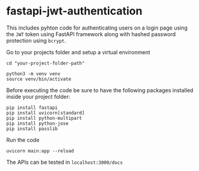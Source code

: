 # fastapi-jwt-authentication

This includes pyhton code for authenticating users on a login page using the ```JWT``` token using FastAPI framework along with hashed password protection using ```bcrypt```.

Go to your projects folder and setup a virtual environment
```
cd "your-project-folder-path"

python3 -m venv venv
source venv/bin/activate
```

Before executing the code be sure to have the following packages installed inside your project folder:

```
pip install fastapi
pip install uvicorn[standard]
pip install python-multipart
pip install python-jose
pip install passlib
```

Run the code
```
uvicorn main:app --reload
```

The APIs can be tested in ```localhost:3000/docs```
